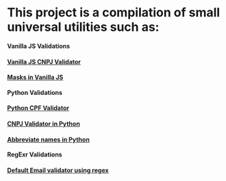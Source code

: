 
# This project is a compilation of small universal utilities such as:  
  

**Vanilla JS Validations**
#### [Vanilla JS CNPJ Validator](https://github.com/rafaelsevla/universal-utilities/blob/master/validators/cnpj.js)  
#### [Masks in Vanilla JS](https://github.com/rafaelsevla/universal-utilities/tree/master/vanilla-js-masks)  

**Python Validations**
#### [Python CPF Validator](https://github.com/rafaelsevla/universal-utilities/tree/master/python-validators/cpf.py)
#### [CNPJ Validator in Python](https://github.com/rafaelsevla/universal-utilities/tree/master/python-validators/cnpj.py)
#### [Abbreviate names in Python](https://github.com/rafaelsevla/universal-utilities/tree/master/python_abbreviate_names)

**RegExr Validations**

#### [Default Email validator using regex](https://github.com/rafaelsevla/universal-utilities/blob/master/validators/regex-defaults-email.js)  
